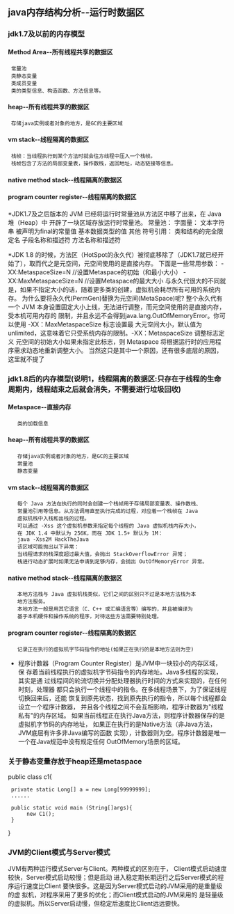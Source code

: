
## java内存结构分析--运行时数据区

 ### jdk1.7及以前的内存模型
 #### Method Area--所有线程共享的数据区
     常量池
     类静态变量
     类成员变量
     类的类型信息、构造函数、方法信息等。
 #### heap--所有线程共享的数据区
     存储java实例或者对象的地方，是GC的主要区域
 #### vm stack--线程隔离的数据区
     栈帧：当线程执行到某个方法时就会往方线程中压入一个栈帧。
     栈帧包含了方法的局部变量表，操作数栈，返回地址，动态链接等信息。
 #### native method stack--线程隔离的数据区
 #### program counter register--线程隔离的数据区

  *JDK1.7及之后版本的 JVM 已经将运行时常量池从方法区中移了出来，在 Java 堆（Heap）中
  开辟了一块区域存放运行时常量池。
  常量池：
    字面量：
      文本字符串
      被声明为final的常量值
      基本数据类型的值
      其他
    符号引用：
      类和结构的完全限定名
      子段名称和描述符
      方法名称和描述符
  
  *JDK 1.8 的时候，方法区（HotSpot的永久代）被彻底移除了（JDK1.7就已经开始了），取而代之是元空间，元空间使用的是直接内存。
  下面是一些常用参数：
  -XX:MetaspaceSize=N //设置Metaspace的初始（和最小大小）
  -XX:MaxMetaspaceSize=N //设置Metaspace的最大大小
  与永久代很大的不同就是，如果不指定大小的话，随着更多类的创建，虚拟机会耗尽所有可用的系统内存。
  为什么要将永久代(PermGen)替换为元空间(MetaSpace)呢?
  整个永久代有一个 JVM 本身设置固定大小上线，无法进行调整，而元空间使用的是直接内存，受本机可用内存的
  限制，并且永远不会得到java.lang.OutOfMemoryError。你可以使用 -XX：MaxMetaspaceSize 标志设置最
  大元空间大小，默认值为 unlimited，这意味着它只受系统内存的限制。-XX：MetaspaceSize 调整标志定义
  元空间的初始大小如果未指定此标志，则 Metaspace 将根据运行时的应用程序需求动态地重新调整大小。
  当然这只是其中一个原因，还有很多底层的原因，这里就不提了
  
 ### jdk1.8后的内存模型(说明1，线程隔离的数据区:只存在于线程的生命周期内，线程结束之后就会消失，不需要进行垃圾回收)
 #### Metaspace--直接内存
       类的加载信息 
 #### heap--所有线程共享的数据区
       存储java实例或者对象的地方，是GC的主要区域
       常量池
       静态变量
 #### vm stack--线程隔离的数据区
       每个 Java 方法在执行的同时会创建一个栈帧用于存储局部变量表、操作数栈、
       常量池引用等信息。从方法调用直至执行完成的过程，对应着一个栈帧在 Java 
       虚拟机栈中入栈和出栈的过程。
       可以通过 -Xss 这个虚拟机参数来指定每个线程的 Java 虚拟机栈内存大小，
       在 JDK 1.4 中默认为 256K，而在 JDK 1.5+ 默认为 1M：
       java -Xss2M HackTheJava
       该区域可能抛出以下异常：
       当线程请求的栈深度超过最大值，会抛出 StackOverflowError 异常；
       栈进行动态扩展时如果无法申请到足够内存，会抛出 OutOfMemoryError 异常。
 #### native method stack--线程隔离的数据区
       本地方法栈与 Java 虚拟机栈类似，它们之间的区别只不过是本地方法栈为本
       地方法服务。
       本地方法一般是用其它语言（C、C++ 或汇编语言等）编写的，并且被编译为
       基于本机硬件和操作系统的程序，对待这些方法需要特别处理。
 #### program counter register--线程隔离的数据区
       记录正在执行的虚拟机字节码指令的地址(如果正在执行的是本地方法则为空)

  * 程序计数器（Program Counter Register）是JVM中一块较小的内存区域，保
  存着当前线程执行的虚拟机字节码指令的内存地址。Java多线程的实现，其实是通
  过线程间的轮流切换并分配处理器执行时间的方式来实现的，在任何时刻，处理器
  都只会执行一个线程中的指令。在多线程场景下，为了保证线程切换回来后，还能
  恢复到原先状态，找到原先执行的指令，所以每个线程都会设立一个程序计数器，
  并且各个线程之间不会互相影响，程序计数器为"线程私有"的内存区域。
  如果当前线程正在执行Java方法，则程序计数器保存的是虚拟机字节码的内存地址，
  如果正在执行的是Native方法（非Java方法，JVM底层有许多非Java编写的函数
  实现），计数器则为空。程序计数器是唯一一个在Java规范中没有规定任何
  OutOfMemory场景的区域。
  
 ### 关于静态变量存放于heap还是metaspace
 public class c1{
 
     private static Long[] a = new Long[99999999];
     ......
     
     public static void main (String[]args){
          new C1();
     }
 }
 
 ### JVM的Client模式与Server模式
 JVM有两种运行模式Server与Client。两种模式的区别在于，
 Client模式启动速度较快，Server模式启动较慢；但是启动
 进入稳定期长期运行之后Server模式的程序运行速度比Client
 要快很多。这是因为Server模式启动的JVM采用的是重量级的虚
 拟机，对程序采用了更多的优化；而Client模式启动的JVM采用的
 是轻量级的虚拟机。所以Server启动慢，但稳定后速度比Client远远要快。
 